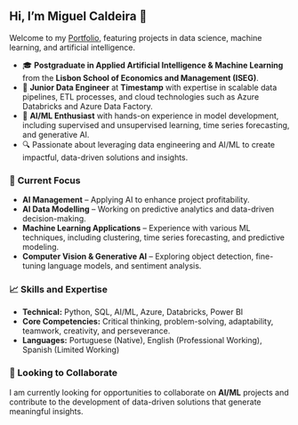 ## Hi, I’m Miguel Caldeira 👋
Welcome to my [Portfolio](https://github.com/miguelcaldeiraa/DS-ML-AI-Portefolio), featuring projects in data science, machine learning, and artificial intelligence.

- 🎓 **Postgraduate in Applied Artificial Intelligence & Machine Learning** from the **Lisbon School of Economics and Management (ISEG)**.
- 💼 **Junior Data Engineer** at **Timestamp** with expertise in scalable data pipelines, ETL processes, and cloud technologies such as Azure Databricks and Azure Data Factory.
- 🧠 **AI/ML Enthusiast** with hands-on experience in model development, including supervised and unsupervised learning, time series forecasting, and generative AI.
- 🔍 Passionate about leveraging data engineering and AI/ML to create impactful, data-driven solutions and insights.

### 🚀 **Current Focus**  
- **AI Management** – Applying AI to enhance project profitability.
- **AI Data Modelling** – Working on predictive analytics and data-driven decision-making.  
- **Machine Learning Applications** – Experience with various ML techniques, including clustering, time series forecasting, and predictive modeling.  
- **Computer Vision & Generative AI** – Exploring object detection, fine-tuning language models, and sentiment analysis.  

### 📈 Skills and Expertise
- **Technical:** Python, SQL, AI/ML, Azure, Databricks, Power BI
- **Core Competencies:** Critical thinking, problem-solving, adaptability, teamwork, creativity, and perseverance.
- **Languages:** Portuguese (Native), English (Professional Working), Spanish (Limited Working)

### 🌱 Looking to Collaborate
I am currently looking for opportunities to collaborate on **AI/ML** projects and contribute to the development of data-driven solutions that generate meaningful insights.

<!---
miguelcaldeiraa/miguelcaldeiraa is a ✨ special ✨ repository because its `README.md` (this file) appears on your GitHub profile.
You can click the Preview link to take a look at your changes.
--->
